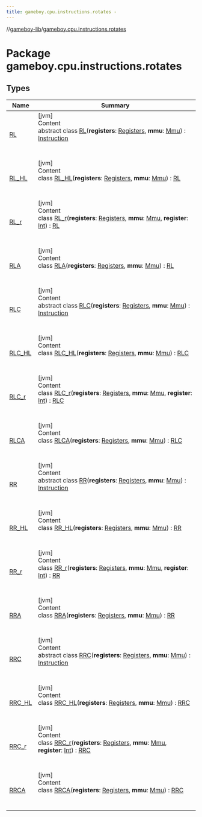 ```yaml
---
title: gameboy.cpu.instructions.rotates -
---
```

//[gameboy-lib](../index.md)/[gameboy.cpu.instructions.rotates](index.md)



# Package gameboy.cpu.instructions.rotates  


## Types  
  
|  Name|  Summary| 
|---|---|
| <a name="gameboy.cpu.instructions.rotates/RL///PointingToDeclaration/"></a>[RL](-r-l/index.md)| <a name="gameboy.cpu.instructions.rotates/RL///PointingToDeclaration/"></a>[jvm]  <br>Content  <br>abstract class [RL](-r-l/index.md)(**registers**: [Registers](../gameboy.cpu/-registers/index.md), **mmu**: [Mmu](../gameboy.memory/-mmu/index.md)) : [Instruction](../gameboy.cpu.instructions/-instruction/index.md)  <br><br><br>
| <a name="gameboy.cpu.instructions.rotates/RL_HL///PointingToDeclaration/"></a>[RL_HL](-r-l_-h-l/index.md)| <a name="gameboy.cpu.instructions.rotates/RL_HL///PointingToDeclaration/"></a>[jvm]  <br>Content  <br>class [RL_HL](-r-l_-h-l/index.md)(**registers**: [Registers](../gameboy.cpu/-registers/index.md), **mmu**: [Mmu](../gameboy.memory/-mmu/index.md)) : [RL](-r-l/index.md)  <br><br><br>
| <a name="gameboy.cpu.instructions.rotates/RL_r///PointingToDeclaration/"></a>[RL_r](-r-l_r/index.md)| <a name="gameboy.cpu.instructions.rotates/RL_r///PointingToDeclaration/"></a>[jvm]  <br>Content  <br>class [RL_r](-r-l_r/index.md)(**registers**: [Registers](../gameboy.cpu/-registers/index.md), **mmu**: [Mmu](../gameboy.memory/-mmu/index.md), **register**: [Int](https://kotlinlang.org/api/latest/jvm/stdlib/kotlin/-int/index.html)) : [RL](-r-l/index.md)  <br><br><br>
| <a name="gameboy.cpu.instructions.rotates/RLA///PointingToDeclaration/"></a>[RLA](-r-l-a/index.md)| <a name="gameboy.cpu.instructions.rotates/RLA///PointingToDeclaration/"></a>[jvm]  <br>Content  <br>class [RLA](-r-l-a/index.md)(**registers**: [Registers](../gameboy.cpu/-registers/index.md), **mmu**: [Mmu](../gameboy.memory/-mmu/index.md)) : [RL](-r-l/index.md)  <br><br><br>
| <a name="gameboy.cpu.instructions.rotates/RLC///PointingToDeclaration/"></a>[RLC](-r-l-c/index.md)| <a name="gameboy.cpu.instructions.rotates/RLC///PointingToDeclaration/"></a>[jvm]  <br>Content  <br>abstract class [RLC](-r-l-c/index.md)(**registers**: [Registers](../gameboy.cpu/-registers/index.md), **mmu**: [Mmu](../gameboy.memory/-mmu/index.md)) : [Instruction](../gameboy.cpu.instructions/-instruction/index.md)  <br><br><br>
| <a name="gameboy.cpu.instructions.rotates/RLC_HL///PointingToDeclaration/"></a>[RLC_HL](-r-l-c_-h-l/index.md)| <a name="gameboy.cpu.instructions.rotates/RLC_HL///PointingToDeclaration/"></a>[jvm]  <br>Content  <br>class [RLC_HL](-r-l-c_-h-l/index.md)(**registers**: [Registers](../gameboy.cpu/-registers/index.md), **mmu**: [Mmu](../gameboy.memory/-mmu/index.md)) : [RLC](-r-l-c/index.md)  <br><br><br>
| <a name="gameboy.cpu.instructions.rotates/RLC_r///PointingToDeclaration/"></a>[RLC_r](-r-l-c_r/index.md)| <a name="gameboy.cpu.instructions.rotates/RLC_r///PointingToDeclaration/"></a>[jvm]  <br>Content  <br>class [RLC_r](-r-l-c_r/index.md)(**registers**: [Registers](../gameboy.cpu/-registers/index.md), **mmu**: [Mmu](../gameboy.memory/-mmu/index.md), **register**: [Int](https://kotlinlang.org/api/latest/jvm/stdlib/kotlin/-int/index.html)) : [RLC](-r-l-c/index.md)  <br><br><br>
| <a name="gameboy.cpu.instructions.rotates/RLCA///PointingToDeclaration/"></a>[RLCA](-r-l-c-a/index.md)| <a name="gameboy.cpu.instructions.rotates/RLCA///PointingToDeclaration/"></a>[jvm]  <br>Content  <br>class [RLCA](-r-l-c-a/index.md)(**registers**: [Registers](../gameboy.cpu/-registers/index.md), **mmu**: [Mmu](../gameboy.memory/-mmu/index.md)) : [RLC](-r-l-c/index.md)  <br><br><br>
| <a name="gameboy.cpu.instructions.rotates/RR///PointingToDeclaration/"></a>[RR](-r-r/index.md)| <a name="gameboy.cpu.instructions.rotates/RR///PointingToDeclaration/"></a>[jvm]  <br>Content  <br>abstract class [RR](-r-r/index.md)(**registers**: [Registers](../gameboy.cpu/-registers/index.md), **mmu**: [Mmu](../gameboy.memory/-mmu/index.md)) : [Instruction](../gameboy.cpu.instructions/-instruction/index.md)  <br><br><br>
| <a name="gameboy.cpu.instructions.rotates/RR_HL///PointingToDeclaration/"></a>[RR_HL](-r-r_-h-l/index.md)| <a name="gameboy.cpu.instructions.rotates/RR_HL///PointingToDeclaration/"></a>[jvm]  <br>Content  <br>class [RR_HL](-r-r_-h-l/index.md)(**registers**: [Registers](../gameboy.cpu/-registers/index.md), **mmu**: [Mmu](../gameboy.memory/-mmu/index.md)) : [RR](-r-r/index.md)  <br><br><br>
| <a name="gameboy.cpu.instructions.rotates/RR_r///PointingToDeclaration/"></a>[RR_r](-r-r_r/index.md)| <a name="gameboy.cpu.instructions.rotates/RR_r///PointingToDeclaration/"></a>[jvm]  <br>Content  <br>class [RR_r](-r-r_r/index.md)(**registers**: [Registers](../gameboy.cpu/-registers/index.md), **mmu**: [Mmu](../gameboy.memory/-mmu/index.md), **register**: [Int](https://kotlinlang.org/api/latest/jvm/stdlib/kotlin/-int/index.html)) : [RR](-r-r/index.md)  <br><br><br>
| <a name="gameboy.cpu.instructions.rotates/RRA///PointingToDeclaration/"></a>[RRA](-r-r-a/index.md)| <a name="gameboy.cpu.instructions.rotates/RRA///PointingToDeclaration/"></a>[jvm]  <br>Content  <br>class [RRA](-r-r-a/index.md)(**registers**: [Registers](../gameboy.cpu/-registers/index.md), **mmu**: [Mmu](../gameboy.memory/-mmu/index.md)) : [RR](-r-r/index.md)  <br><br><br>
| <a name="gameboy.cpu.instructions.rotates/RRC///PointingToDeclaration/"></a>[RRC](-r-r-c/index.md)| <a name="gameboy.cpu.instructions.rotates/RRC///PointingToDeclaration/"></a>[jvm]  <br>Content  <br>abstract class [RRC](-r-r-c/index.md)(**registers**: [Registers](../gameboy.cpu/-registers/index.md), **mmu**: [Mmu](../gameboy.memory/-mmu/index.md)) : [Instruction](../gameboy.cpu.instructions/-instruction/index.md)  <br><br><br>
| <a name="gameboy.cpu.instructions.rotates/RRC_HL///PointingToDeclaration/"></a>[RRC_HL](-r-r-c_-h-l/index.md)| <a name="gameboy.cpu.instructions.rotates/RRC_HL///PointingToDeclaration/"></a>[jvm]  <br>Content  <br>class [RRC_HL](-r-r-c_-h-l/index.md)(**registers**: [Registers](../gameboy.cpu/-registers/index.md), **mmu**: [Mmu](../gameboy.memory/-mmu/index.md)) : [RRC](-r-r-c/index.md)  <br><br><br>
| <a name="gameboy.cpu.instructions.rotates/RRC_r///PointingToDeclaration/"></a>[RRC_r](-r-r-c_r/index.md)| <a name="gameboy.cpu.instructions.rotates/RRC_r///PointingToDeclaration/"></a>[jvm]  <br>Content  <br>class [RRC_r](-r-r-c_r/index.md)(**registers**: [Registers](../gameboy.cpu/-registers/index.md), **mmu**: [Mmu](../gameboy.memory/-mmu/index.md), **register**: [Int](https://kotlinlang.org/api/latest/jvm/stdlib/kotlin/-int/index.html)) : [RRC](-r-r-c/index.md)  <br><br><br>
| <a name="gameboy.cpu.instructions.rotates/RRCA///PointingToDeclaration/"></a>[RRCA](-r-r-c-a/index.md)| <a name="gameboy.cpu.instructions.rotates/RRCA///PointingToDeclaration/"></a>[jvm]  <br>Content  <br>class [RRCA](-r-r-c-a/index.md)(**registers**: [Registers](../gameboy.cpu/-registers/index.md), **mmu**: [Mmu](../gameboy.memory/-mmu/index.md)) : [RRC](-r-r-c/index.md)  <br><br><br>

